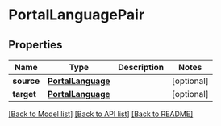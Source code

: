 # PortalLanguagePair

## Properties
Name | Type | Description | Notes
------------ | ------------- | ------------- | -------------
**source** | [**PortalLanguage**](PortalLanguage.md) |  | [optional] 
**target** | [**PortalLanguage**](PortalLanguage.md) |  | [optional] 

[[Back to Model list]](../README.md#documentation-for-models) [[Back to API list]](../README.md#documentation-for-api-endpoints) [[Back to README]](../README.md)

